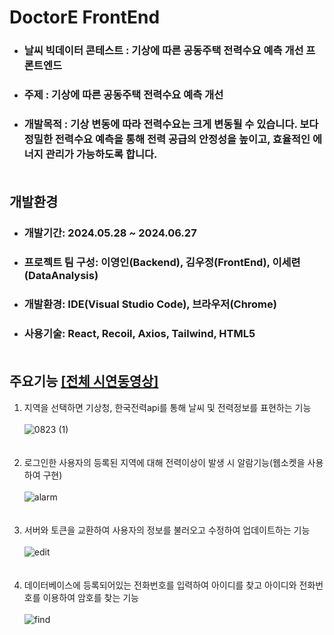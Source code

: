# DoctorE FrontEnd
- ### 날씨 빅데이터 콘테스트 : 기상에 따른 공동주택 전력수요 예측 개선 프론트엔드<br>
- ### 주제 : 기상에 따른 공동주택 전력수요 예측 개선<br>
- ### 개발목적 : 기상 변동에 따라 전력수요는 크게 변동될 수 있습니다. 보다 정밀한 전력수요 예측을 통해 전력 공급의 안정성을 높이고, 효율적인 에너지 관리가 가능하도록 합니다.<br><br>
## 개발환경
- ### 개발기간: 2024.05.28 ~ 2024.06.27
- ### 프로젝트 팀 구성: 이영인(Backend), 김우정(FrontEnd), 이세련(DataAnalysis)
- ### 개발환경: IDE(Visual Studio Code), 브라우저(Chrome)
- ### 사용기술: React, Recoil, Axios, Tailwind, HTML5<br><br>
## 주요기능 <a href="https://youtu.be/izu8rs2vhy0">[전체 시연동영상]</a> <br>
1. 지역을 선택하면 기상청, 한국전력api를 통해 날씨 및 전력정보를 표현하는 기능<br><br>
![0823 (1)](https://github.com/user-attachments/assets/0223fc2a-81b9-4283-8141-ee43be4d221e)<br><br><br>
2. 로그인한 사용자의 등록된 지역에 대해 전력이상이 발생 시 알람기능(웹소켓을 사용하여 구현)<br><br>
![alarm](https://github.com/user-attachments/assets/da7785f4-0d83-427c-aa84-975424039217)
<br><br><br>
3. 서버와 토큰을 교환하여 사용자의 정보를 불러오고 수정하여 업데이트하는 기능<br><br>
![edit](https://github.com/user-attachments/assets/c4f2a35b-f128-41c5-8d8b-04dfc7194041)
<br><br><br>
4. 데이터베이스에 등록되어있는 전화번호를 입력하여 아이디를 찾고 아이디와 전화번호를 이용하여 암호를 찾는 기능<br><br>
![find](https://github.com/user-attachments/assets/e7c0f766-0b9f-42d1-94d0-733434a56320)
<br><br><br>

